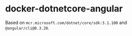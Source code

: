 # docker-dotnetcore-angular

Based on `mcr.microsoft.com/dotnet/core/sdk:3.1.100` and `@angular/cli@8.3.20`.
